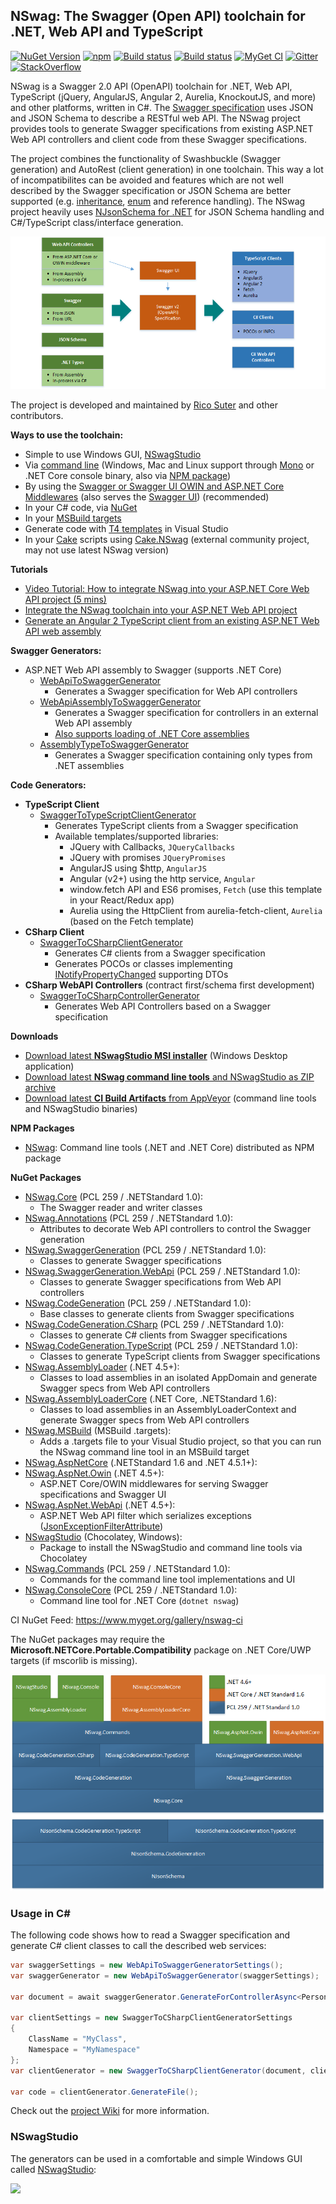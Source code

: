 ## NSwag: The Swagger (Open API) toolchain for .NET, Web API and TypeScript

[![NuGet Version](https://img.shields.io/nuget/v/NSwag.Core.svg)](https://www.nuget.org/packages?q=NSwag)
[![npm](https://img.shields.io/npm/v/nswag.svg)](https://www.npmjs.com/package/nswag)
[![Build status](https://img.shields.io/appveyor/ci/rsuter/nswag.svg?label=build)](https://ci.appveyor.com/project/rsuter/nswag)
[![Build status](https://img.shields.io/appveyor/ci/rsuter/nswag-25x6o.svg?label=CI+build)](https://ci.appveyor.com/project/rsuter/nswag-25x6o)
[![MyGet CI](https://img.shields.io/myget/nswag-ci/vpre/NSwag.Core.svg?label=CI+nuget)](https://www.myget.org/gallery/nswag-ci)
[![Gitter](https://img.shields.io/badge/gitter-join%20chat-1dce73.svg)](https://gitter.im/NSwag/NSwag)
[![StackOverflow](https://img.shields.io/badge/questions-on%20StackOverflow-orange.svg?style=flat)](http://stackoverflow.com/questions/tagged/nswag)

NSwag is a Swagger 2.0 API (OpenAPI) toolchain for .NET, Web API, TypeScript (jQuery, AngularJS, Angular 2, Aurelia, KnockoutJS, and more) and other platforms, written in C#. The [Swagger specification](http://swagger.io) uses JSON and JSON Schema to describe a RESTful web API. The NSwag project provides tools to generate Swagger specifications from existing ASP.NET Web API controllers and client code from these Swagger specifications. 

The project combines the functionality of Swashbuckle (Swagger generation) and AutoRest (client generation) in one toolchain. This way a lot of incompatibilites can be avoided and features which are not well described by the Swagger specification or JSON Schema are better supported (e.g. [inheritance](https://github.com/NJsonSchema/NJsonSchema/wiki/Inheritance), [enum](https://github.com/NJsonSchema/NJsonSchema/wiki/Enums) and reference handling). The NSwag project heavily uses [NJsonSchema for .NET](http://njsonschema.org) for JSON Schema handling and C#/TypeScript class/interface generation. 

![ToolchainDiagram](assets/ToolchainDiagram.png)

The project is developed and maintained by [Rico Suter](http://rsuter.com) and other contributors. 

**Ways to use the toolchain:** 

- Simple to use Windows GUI, [NSwagStudio](https://github.com/NSwag/NSwag/wiki/NSwagStudio)
- Via [command line](https://github.com/NSwag/NSwag/wiki/CommandLine) (Windows, Mac and Linux support through [Mono](http://www.mono-project.com/) or .NET Core console binary, also via [NPM package](https://www.npmjs.com/package/nswag))
- By using the [Swagger or Swagger UI OWIN and ASP.NET Core Middlewares](https://github.com/NSwag/NSwag/wiki/Middlewares) (also serves the [Swagger UI](http://swagger.io/swagger-ui)) (recommended)
- In your C# code, via [NuGet](https://www.nuget.org/packages?q=NSwag)
- In your [MSBuild targets](https://github.com/NSwag/NSwag/wiki/MSBuild)
- Generate code with [T4 templates](https://github.com/NSwag/NSwag/wiki/T4) in Visual Studio
- In your [Cake](https://cakebuild.net) scripts using [Cake.NSwag](https://agc93.github.io/Cake.NSwag/doc/intro.html) (external community project, may not use latest NSwag version)

**Tutorials**

- [Video Tutorial: How to integrate NSwag into your ASP.NET Core Web API project (5 mins)](https://www.youtube.com/watch?v=lF9ZZ8p2Ciw)
- [Integrate the NSwag toolchain into your ASP.NET Web API project](https://blog.rsuter.com/nswag-tutorial-integrate-the-nswag-toolchain-into-your-asp-net-web-api-project/)
- [Generate an Angular 2 TypeScript client from an existing ASP.NET Web API web assembly](https://blog.rsuter.com/nswag-tutorial-generate-an-angular-2-typescript-client-from-an-existing-asp-net-web-api-web-assembly/)

**Swagger Generators:**

- ASP.NET Web API assembly to Swagger (supports .NET Core)
    - [WebApiToSwaggerGenerator](https://github.com/NSwag/NSwag/wiki/WebApiToSwaggerGenerator)
        - Generates a Swagger specification for Web API controllers
    - [WebApiAssemblyToSwaggerGenerator](https://github.com/NSwag/NSwag/wiki/WebApiAssemblyToSwaggerGenerator)
        - Generates a Swagger specification for controllers in an external Web API assembly
        - [Also supports loading of .NET Core assemblies](https://github.com/NSwag/NSwag/wiki/WebApiAssemblyToSwaggerGenerator#net-core)
    - [AssemblyTypeToSwaggerGenerator](https://github.com/NSwag/NSwag/wiki/AssemblyTypeToSwaggerGenerator)
         - Generates a Swagger specification containing only types from .NET assemblies

**Code Generators:** 

- **TypeScript Client**
	- [SwaggerToTypeScriptClientGenerator](https://github.com/NSwag/NSwag/wiki/SwaggerToTypeScriptClientGenerator)
		- Generates TypeScript clients from a Swagger specification
		- Available templates/supported libraries: 
			- JQuery with Callbacks, `JQueryCallbacks`
			- JQuery with promises `JQueryPromises`
			- AngularJS using $http, `AngularJS`
			- Angular (v2+) using the http service, `Angular`
			- window.fetch API and ES6 promises, `Fetch` (use this template in your React/Redux app)
			- Aurelia using the HttpClient from aurelia-fetch-client, `Aurelia` (based on the Fetch template)
- **CSharp Client**
	- [SwaggerToCSharpClientGenerator](https://github.com/NSwag/NSwag/wiki/SwaggerToCSharpClientGenerator)
		- Generates C# clients from a Swagger specification
		- Generates POCOs or classes implementing [INotifyPropertyChanged](https://msdn.microsoft.com/en-us/library/system.componentmodel.inotifypropertychanged(v=vs.110).aspx) supporting DTOs
- **CSharp WebAPI Controllers** (contract first/schema first development)
	- [SwaggerToCSharpControllerGenerator](https://github.com/NSwag/NSwag/wiki/SwaggerToCSharpControllerGenerator)
	    - Generates Web API Controllers based on a Swagger specification
	    
**Downloads**

- [Download latest **NSwagStudio MSI installer**](http://rsuter.com/Projects/NSwagStudio/installer.php) (Windows Desktop application)
- [Download latest **NSwag command line tools** and NSwagStudio as ZIP archive](http://rsuter.com/Projects/NSwagStudio/archive.php)
- [Download latest **CI Build Artifacts** from AppVeyor](https://ci.appveyor.com/project/rsuter/nswag/build/artifacts) (command line tools and NSwagStudio binaries)

**NPM Packages**

- [NSwag](https://www.npmjs.com/package/nswag): Command line tools (.NET and .NET Core) distributed as NPM package

**NuGet Packages**

- [NSwag.Core](https://www.nuget.org/packages/NSwag.Core/) (PCL 259 / .NETStandard 1.0): 
    - The Swagger reader and writer classes
- [NSwag.Annotations](https://www.nuget.org/packages/NSwag.Annotations/) (PCL 259 / .NETStandard 1.0): 
    - Attributes to decorate Web API controllers to control the Swagger generation
- [NSwag.SwaggerGeneration](https://www.nuget.org/packages/NSwag.CodeGeneration/) (PCL 259 / .NETStandard 1.0): 
    - Classes to generate Swagger specifications 
- [NSwag.SwaggerGeneration.WebApi](https://www.nuget.org/packages/NSwag.CodeGeneration/) (PCL 259 / .NETStandard 1.0): 
    - Classes to generate Swagger specifications from Web API controllers
- [NSwag.CodeGeneration](https://www.nuget.org/packages/NSwag.CodeGeneration/) (PCL 259 / .NETStandard 1.0): 
    - Base classes to generate clients from Swagger specifications
- [NSwag.CodeGeneration.CSharp](https://www.nuget.org/packages/NSwag.CodeGeneration.CSharp/) (PCL 259 / .NETStandard 1.0): 
    - Classes to generate C# clients from Swagger specifications
- [NSwag.CodeGeneration.TypeScript](https://www.nuget.org/packages/NSwag.CodeGeneration.TypeScript/) (PCL 259 / .NETStandard 1.0): 
    - Classes to generate TypeScript clients from Swagger specifications
- [NSwag.AssemblyLoader](https://www.nuget.org/packages/NSwag.AssemblyLoader/) (.NET 4.5+): 
    - Classes to load assemblies in an isolated AppDomain and generate Swagger specs from Web API controllers
- [NSwag.AssemblyLoaderCore](https://www.nuget.org/packages/NSwag.AssemblyLoaderCore/) (.NET Core, .NETStandard 1.6): 
    - Classes to load assemblies in an AssemblyLoaderContext and generate Swagger specs from Web API controllers
- [NSwag.MSBuild](https://www.nuget.org/packages/NSwag.MSBuild/) (MSBuild .targets): 
    - Adds a .targets file to your Visual Studio project, so that you can run the NSwag command line tool in an MSBuild target
- [NSwag.AspNetCore](https://www.nuget.org/packages/NSwag.AspNetCore/) (.NETStandard 1.6 and .NET 4.5.1+): 
- [NSwag.AspNet.Owin](https://www.nuget.org/packages/NSwag.AspNet.Owin/) (.NET 4.5+): 
    - ASP.NET Core/OWIN middlewares for serving Swagger specifications and Swagger UI
- [NSwag.AspNet.WebApi](https://www.nuget.org/packages/NSwag.AspNet.WebApi/) (.NET 4.5+): 
    - ASP.NET Web API filter which serializes exceptions ([JsonExceptionFilterAttribute](https://github.com/NSwag/NSwag/wiki/JsonExceptionFilterAttribute))
- [NSwagStudio](https://chocolatey.org/packages/nswagstudio) (Chocolatey, Windows): 
    - Package to install the NSwagStudio and command line tools via Chocolatey
- [NSwag.Commands](https://www.nuget.org/packages/NSwag.Commands/) (PCL 259 / .NETStandard 1.0): 
    - Commands for the command line tool implementations and UI
- [NSwag.ConsoleCore](https://www.nuget.org/packages/NSwag.ConsoleCore/) (PCL 259 / .NETStandard 1.0): 
    - Command line tool for .NET Core (`dotnet nswag`)

CI NuGet Feed: https://www.myget.org/gallery/nswag-ci

The NuGet packages may require the **Microsoft.NETCore.Portable.Compatibility** package on .NET Core/UWP targets (if mscorlib is missing). 

![LayerDiagram](assets/LayerDiagram.png)

### Usage in C&#35;

The following code shows how to read a Swagger specification and generate C# client classes to call the described web services: 
	
```cs
var swaggerSettings = new WebApiToSwaggerGeneratorSettings();
var swaggerGenerator = new WebApiToSwaggerGenerator(swaggerSettings);

var document = await swaggerGenerator.GenerateForControllerAsync<PersonsController>();

var clientSettings = new SwaggerToCSharpClientGeneratorSettings 
{
    ClassName = "MyClass",
    Namespace = "MyNamespace"
};
var clientGenerator = new SwaggerToCSharpClientGenerator(document, clientSettings);

var code = clientGenerator.GenerateFile();
```

Check out the [project Wiki](https://github.com/NSwag/NSwag/wiki) for more information.

### NSwagStudio

The generators can be used in a comfortable and simple Windows GUI called [NSwagStudio](https://github.com/NSwag/NSwag/wiki/NSwagStudio): 

[![](https://raw.githubusercontent.com/NSwag/NSwag/master/assets/screenshots/03_WebAPI_CSharp.png)](https://raw.githubusercontent.com/NSwag/NSwag/master/assets/screenshots/03_WebAPI_CSharp.png)
